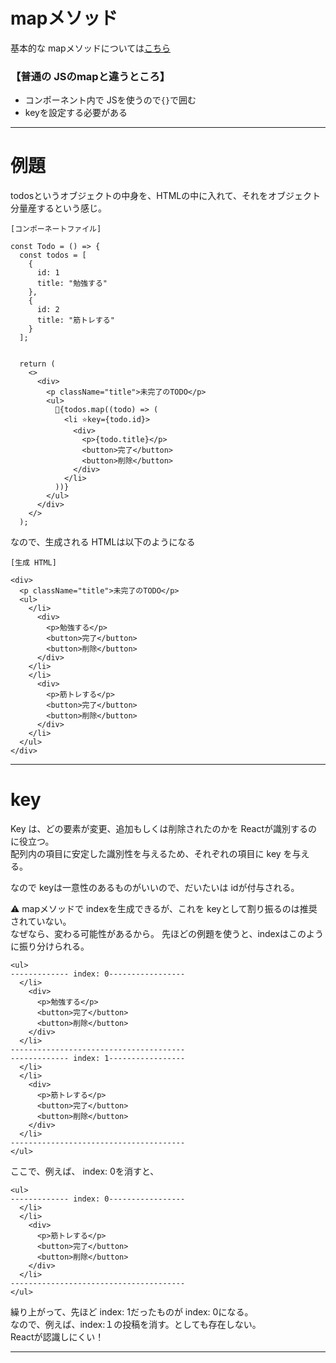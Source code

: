 # mapメソッド
基本的な mapメソッドについては[こちら](https://github.com/Tarara33/TIL/blob/main/JavaScript/%E3%83%A1%E3%82%BD%E3%83%83%E3%83%89/map.md)

### 【普通の JSのmapと違うところ】
- コンポーネント内で JSを使うので`{}`で囲む
- keyを設定する必要がある
***

# 例題
todosというオブジェクトの中身を、HTMLの中に入れて、それをオブジェクト分量産するという感じ。
~~~
[コンポーネートファイル]

const Todo = () => {
  const todos = [
    {
      id: 1
      title: "勉強する"
    },
    {
      id: 2
      title: "筋トレする"
    }
  ];


  return (
    <>
      <div>
        <p className="title">未完了のTODO</p>
        <ul>
          🩵{todos.map((todo) => (
            <li ⭐️key={todo.id}>
              <div>
                <p>{todo.title}</p>
                <button>完了</button>
                <button>削除</button>
              </div>
            </li>
          ))}
        </ul>
      </div>
    </>
  );
~~~

なので、生成される HTMLは以下のようになる
~~~
[生成 HTML]

<div>
  <p className="title">未完了のTODO</p>
  <ul>
    </li>
      <div>
        <p>勉強する</p>
        <button>完了</button>
        <button>削除</button>
      </div>
    </li>
    </li>
      <div>
        <p>筋トレする</p>
        <button>完了</button>
        <button>削除</button>
      </div>
    </li>
  </ul>
</div>
~~~
***

# key
Key は、どの要素が変更、追加もしくは削除されたのかを Reactが識別するのに役立つ。  
配列内の項目に安定した識別性を与えるため、それぞれの項目に key を与える。

なので keyは一意性のあるものがいいので、だいたいは idが付与される。  

⚠️ mapメソッドで indexを生成できるが、これを keyとして割り振るのは推奨されていない。  
なぜなら、変わる可能性があるから。
先ほどの例題を使うと、indexはこのように振り分けられる。
~~~
<ul>
------------- index: 0-----------------
  </li>
    <div>
      <p>勉強する</p>
      <button>完了</button>
      <button>削除</button>
    </div>
  </li>
---------------------------------------
------------- index: 1-----------------
  </li>
  </li>
    <div>
      <p>筋トレする</p>
      <button>完了</button>
      <button>削除</button>
    </div>
  </li>
---------------------------------------
</ul>
~~~

ここで、例えば、 index: 0を消すと、
~~~
<ul>
------------- index: 0-----------------
  </li>
  </li>
    <div>
      <p>筋トレする</p>
      <button>完了</button>
      <button>削除</button>
    </div>
  </li>
---------------------------------------
</ul>
~~~
繰り上がって、先ほど index: 1だったものが index: 0になる。    
なので、例えば、index:１の投稿を消す。としても存在しない。  
Reactが認識しにくい！
***
